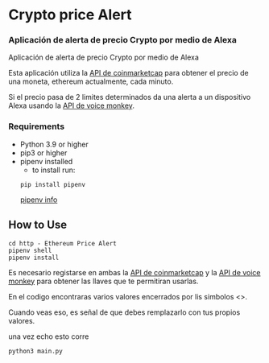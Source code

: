 # Crypto price Alert
### Aplicación de alerta de precio Crypto por medio de Alexa

Aplicación de alerta de precio Crypto por medio de Alexa

Esta aplicación utiliza la [API de coinmarketcap](https://coinmarketcap.com/api/documentation/v1/) para obtener el precio de una moneta, ethereum actualmente, cada minuto.

Si el precio pasa de 2 limites determinados da una alerta a un dispositivo Alexa usando la [API de voice monkey](https://voicemonkey.io/start).

### Requirements
- Python 3.9 or higher
- pip3 or higher
- pipenv installed
  - to install run:
  ```
  pip install pipenv
  ```
  [pipenv info](https://pypi.org/project/pipenv/)

## How to Use
  ```
  cd http - Ethereum Price Alert
  pipenv shell
  pipenv install
  ```

Es necesario registarse en ambas la [API de coinmarketcap](https://coinmarketcap.com/api/documentation/v1/) y la [API de voice monkey](https://voicemonkey.io/start) para obtener las llaves que te permitiran usarlas.

En el codigo encontraras varios valores encerrados <DE ESTA MANERA> por lis simbolos <>.

Cuando veas eso, es señal de que debes remplazarlo con tus propios valores.

una vez echo esto corre

```
python3 main.py
```
